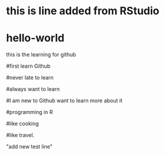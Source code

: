 # this is line added from RStudio
# hello-world
this is the learning for github

#first learn Github

#never late to learn

#always want to learn

#I am new to Github want to learn more about it

#programming in R 

#like cooking 

#like travel.

"add new test line"
